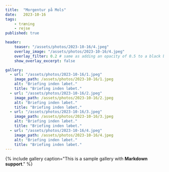 ```yaml
---
title:  "Morgentur på Mols"
date:   2023-10-16
tags:
    - træning
    - rejse
published: true

header:
    teaser: "/assets/photos/2023-10-16/4.jpeg"
    overlay_image: "/assets/photos/2023-10-16/4.jpeg"
    overlay_filter: 0.2 # same as adding an opacity of 0.5 to a black background
    show_overlay_excerpt: false

gallery:
  - url: "/assets/photos/2023-10-16/1.jpeg"
    image_path: /assets/photos/2023-10-16/1.jpeg
    alt: "Briefing inden løbet."
    title: "Briefing inden løbet."
  - url: "/assets/photos/2023-10-16/2.jpeg"
    image_path: /assets/photos/2023-10-16/2.jpeg
    alt: "Briefing inden løbet."
    title: "Briefing inden løbet."
  - url: "/assets/photos/2023-10-16/3.jpeg"
    image_path: /assets/photos/2023-10-16/3.jpeg
    alt: "Briefing inden løbet."
    title: "Briefing inden løbet."
  - url: "/assets/photos/2023-10-16/4.jpeg"
    image_path: /assets/photos/2023-10-16/4.jpeg
    alt: "Briefing inden løbet."
    title: "Briefing inden løbet."
---
```


{% include gallery caption="This is a sample gallery with **Markdown support**." %}